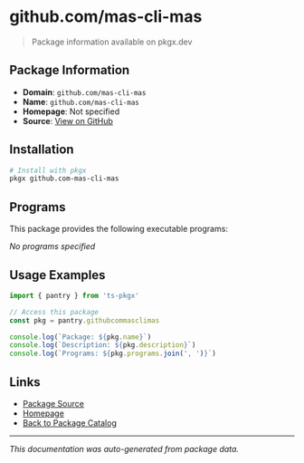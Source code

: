 # github.com/mas-cli-mas

> Package information available on pkgx.dev

## Package Information

- **Domain**: `github.com/mas-cli-mas`
- **Name**: `github.com/mas-cli-mas`
- **Homepage**: Not specified
- **Source**: [View on GitHub](https://github.com/pkgxdev/pantry/tree/main/projects/github.com/mas-cli-mas/package.yml)

## Installation

```bash
# Install with pkgx
pkgx github.com-mas-cli-mas
```

## Programs

This package provides the following executable programs:

*No programs specified*

## Usage Examples

```typescript
import { pantry } from 'ts-pkgx'

// Access this package
const pkg = pantry.githubcommasclimas

console.log(`Package: ${pkg.name}`)
console.log(`Description: ${pkg.description}`)
console.log(`Programs: ${pkg.programs.join(', ')}`)
```

## Links

- [Package Source](https://github.com/pkgxdev/pantry/tree/main/projects/github.com/mas-cli-mas/package.yml)
- [Homepage](#)
- [Back to Package Catalog](../package-catalog.md)

---

*This documentation was auto-generated from package data.*
